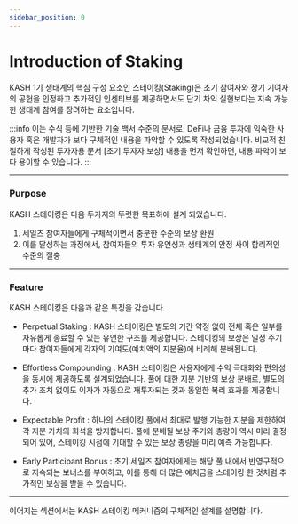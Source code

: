 ```yaml
---
sidebar_position: 0
---
```


# Introduction of Staking

KASH 1기 생태계의 핵심 구성 요소인 스테이킹(Staking)은 초기 참여자와 장기 기여자의 공헌을 인정하고 추가적인 인센티브를 제공하면서도 단기 차익 실현보다는 지속 가능한 생태계 참여를 장려하는 요소입니다.

:::info
이는 수식 등에 기반한 기술 백서 수준의 문서로, DeFi나 금융 투자에 익숙한 사용자 혹은 개발자가 보다 구체적인 내용을 파악할 수 있도록 작성되었습니다. 비교적 친절하게 작성된 투자자용 문서 [초기 투자자 보상] 내용을 먼저 확인하면, 내용 파악이 보다 용이할 수 있습니다. 
:::

---

### Purpose

KASH 스테이킹은 다음 두가지의 뚜렷한 목표하에 설계 되었습니다.
1. 세일즈 참여자들에게 구체적이면서 충분한 수준의 보상 환원
2. 이를 달성하는 과정에서, 참여자들의 투자 유연성과 생태계의 안정 사이 합리적인 수준의 절충

---

### Feature

KASH 스테이킹은 다음과 같은 특징을 갖습니다.

+ Perpetual Staking : KASH 스테이킹은 별도의 기간 약정 없이 전체 혹은 일부를 자유롭게 종료할 수 있는 유연한 구조를 제공합니다. 스테이킹의 보상은 일정 주기마다 참여자들에게 각자의 기여도(예치액의 지분율)에 비례해 분배됩니다.

+ Effortless Compounding : KASH 스테이킹은 사용자에게 수익 극대화와 편의성을 동시에 제공하도록 설계되었습니다. 풀에 대한 지분 기반의 보상 분배로, 별도의 추가 조치 없이도 이자가 자동으로 재투자되는 것과 동일한 복리 효과를 제공합니다.

+ Expectable Profit : 하나의 스테이킹 풀에서 최대로 발행 가능한 지분을 제한하여 각 지분 가치의 희석을 방지합니다. 풀에 분배될 보상 주기와 총량이 역시 미리 결정되어 있어, 스테이킹 시점에 기대할 수 있는 보상 총량을 미리 예측 가능합니다.

+ Early Participant Bonus : 초기 세일즈 참여자에게는 해당 풀 내에서 반영구적으로 지속되는 보너스를 부여하고, 이를 통해 더 많은 예치금을 스테이킹 한 것처럼 추가적인 보상을 받을 수 있습니다.

---

이어지는 섹션에서는 KASH 스테이킹 메커니즘의 구체적인 설계를 설명합니다.